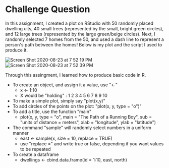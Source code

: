 # Challenge Question

In this assignment, I created a plot on RStudio with 50 randomly placed dwelling uits, 40 small trees (represented by the small, bright green circles), and 12 large trees (represented by the large green/beige circles). Next, I randomly selected 7 homes from the 50, and used a dash line to represent a person's path between the homes! Below is my plot and the script I used to produce it. 

![Screen Shot 2020-08-23 at 7 52 19 PM](https://user-images.githubusercontent.com/60228374/90991994-f193fd80-e57a-11ea-899d-8b6e921591ee.png)
![Screen Shot 2020-08-23 at 7 52 39 PM](https://user-images.githubusercontent.com/60228374/90991995-f5278480-e57a-11ea-9ba4-06d8f0b11006.png)

Through this assingment, I learned how to produce basic code in R. 


- To create an object, and assign it a value, use "<-" 
  - x <- 1:10
  - X would be "holding" : 1 2 3 4 5 6 7 8 9 10
- To make a simple plot, simply say "plot(x,y)"
- To add circles of the points on the plot: "plot(x, y, type = "o")"
- To add a title, use the function "main"
  - plot(x, y, type = "o", 
    main = "The Path of a Running Boy",
    sub = "units of distance = meters",
    xlab = "longitude", 
    ylab = "latitude")
- The command "sample" will randomly select numbers in a uniform manner
  - east <- sample(x, size = 10, replace = TRUE)
  - use "replace =" and write true or false, depending if you want values to be repeated
- To create a dataframe
  - dwellings <- cbind.data.frame(id = 1:10, east, north)
  
  
  
